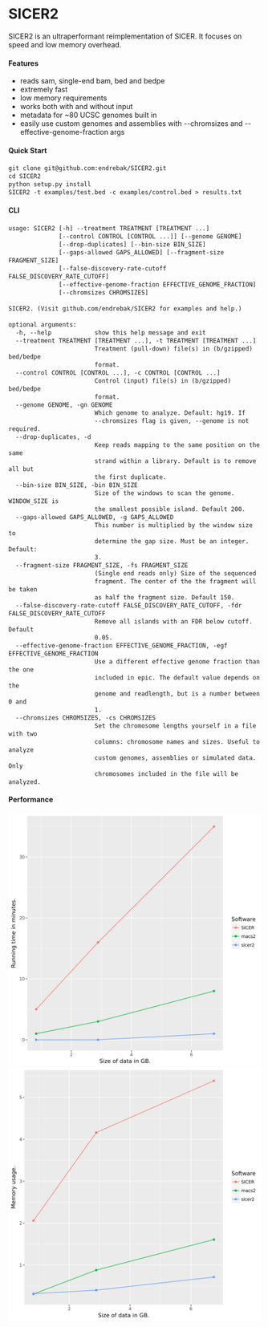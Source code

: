 # SICER2

SICER2 is an ultraperformant reimplementation of SICER. It focuses on speed and
low memory overhead.

#### Features

* reads sam, single-end bam, bed and bedpe
* extremely fast
* low memory requirements
* works both with and without input
* metadata for ~80 UCSC genomes built in
* easily use custom genomes and assemblies with --chromsizes and --effective-genome-fraction args

#### Quick Start

```
git clone git@github.com:endrebak/SICER2.git
cd SICER2
python setup.py install
SICER2 -t examples/test.bed -c examples/control.bed > results.txt
```

#### CLI

```
usage: SICER2 [-h] --treatment TREATMENT [TREATMENT ...]
              [--control CONTROL [CONTROL ...]] [--genome GENOME]
              [--drop-duplicates] [--bin-size BIN_SIZE]
              [--gaps-allowed GAPS_ALLOWED] [--fragment-size FRAGMENT_SIZE]
              [--false-discovery-rate-cutoff FALSE_DISCOVERY_RATE_CUTOFF]
              [--effective-genome-fraction EFFECTIVE_GENOME_FRACTION]
              [--chromsizes CHROMSIZES]

SICER2. (Visit github.com/endrebak/SICER2 for examples and help.)

optional arguments:
  -h, --help            show this help message and exit
  --treatment TREATMENT [TREATMENT ...], -t TREATMENT [TREATMENT ...]
                        Treatment (pull-down) file(s) in (b/gzipped) bed/bedpe
                        format.
  --control CONTROL [CONTROL ...], -c CONTROL [CONTROL ...]
                        Control (input) file(s) in (b/gzipped) bed/bedpe
                        format.
  --genome GENOME, -gn GENOME
                        Which genome to analyze. Default: hg19. If
                        --chromsizes flag is given, --genome is not required.
  --drop-duplicates, -d
                        Keep reads mapping to the same position on the same
                        strand within a library. Default is to remove all but
                        the first duplicate.
  --bin-size BIN_SIZE, -bin BIN_SIZE
                        Size of the windows to scan the genome. WINDOW_SIZE is
                        the smallest possible island. Default 200.
  --gaps-allowed GAPS_ALLOWED, -g GAPS_ALLOWED
                        This number is multiplied by the window size to
                        determine the gap size. Must be an integer. Default:
                        3.
  --fragment-size FRAGMENT_SIZE, -fs FRAGMENT_SIZE
                        (Single end reads only) Size of the sequenced
                        fragment. The center of the the fragment will be taken
                        as half the fragment size. Default 150.
  --false-discovery-rate-cutoff FALSE_DISCOVERY_RATE_CUTOFF, -fdr FALSE_DISCOVERY_RATE_CUTOFF
                        Remove all islands with an FDR below cutoff. Default
                        0.05.
  --effective-genome-fraction EFFECTIVE_GENOME_FRACTION, -egf EFFECTIVE_GENOME_FRACTION
                        Use a different effective genome fraction than the one
                        included in epic. The default value depends on the
                        genome and readlength, but is a number between 0 and
                        1.
  --chromsizes CHROMSIZES, -cs CHROMSIZES
                        Set the chromosome lengths yourself in a file with two
                        columns: chromosome names and sizes. Useful to analyze
                        custom genomes, assemblies or simulated data. Only
                        chromosomes included in the file will be analyzed.
```

#### Performance

![speed](graphs/speed_SICER2_vs_SICER_no_bigwig.png)
![memory](graphs/memory_SICER2_vs_SICER_no_bigwig.png)
